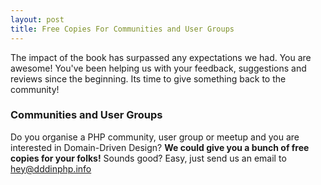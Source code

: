 ```yaml
---
layout: post
title: Free Copies For Communities and User Groups
---
```


The impact of the book has surpassed any expectations we had. You are awesome! You've been helping us with your feedback, suggestions and reviews since the beginning. Its time to give something back to the community!

<!--more-->

### Communities and User Groups
Do you organise a PHP community, user group or meetup and you are interested in Domain-Driven Design? **We could give you a bunch of free copies for your folks!**
Sounds good? Easy, just send us an email to <a href="mailto:hey@phpinphp.info">hey@dddinphp.info</a>
